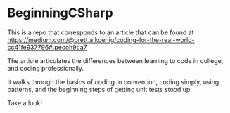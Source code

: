 # BeginningCSharp

This is a repo that corresponds to an article that can be found at https://medium.com/@brett.a.koenig/coding-for-the-real-world-cc41fe937796#.pecoh9ca7

The article articulates the differences between learning to code in college, and coding professionally.

It walks through the basics of coding to convention, coding simply, using patterns, and the beginning steps of getting unit tests stood up.

Take a look!
